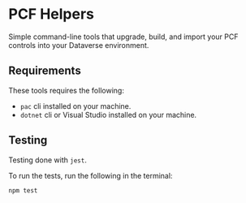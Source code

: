 # PCF Helpers

Simple command-line tools that upgrade, build, and import your PCF controls into your Dataverse environment.

## Requirements

These tools requires the following:

* `pac` cli installed on your machine.
* `dotnet` cli or Visual Studio installed on your machine.

## Testing

Testing done with `jest`.

To run the tests, run the following in the terminal:

`npm test`
